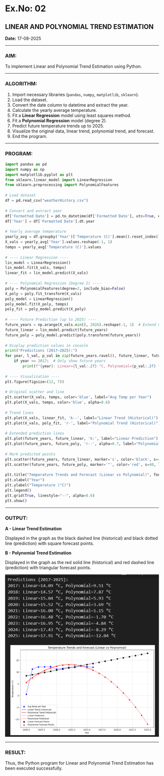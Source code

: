 # Ex.No: 02

## LINEAR AND POLYNOMIAL TREND ESTIMATION

**Date:** 17-08-2025

---

### AIM:

To implement Linear and Polynomial Trend Estimation using Python.

---

### ALGORITHM:

1. Import necessary libraries (`pandas`, `numpy`, `matplotlib`, `sklearn`).
2. Load the dataset.
3. Convert the date column to datetime and extract the year.
4. Calculate the yearly average temperature.
5. Fit a **Linear Regression** model using least squares method.
6. Fit a **Polynomial Regression** model (degree 2).
7. Predict future temperature trends up to 2025.
8. Visualize the original data, linear trend, polynomial trend, and forecast.
9. End the program.

---

### PROGRAM:

```python
import pandas as pd
import numpy as np
import matplotlib.pyplot as plt
from sklearn.linear_model import LinearRegression
from sklearn.preprocessing import PolynomialFeatures

# Load dataset
df = pd.read_csv("weatherHistory.csv")

# Convert and extract year
df['Formatted Date'] = pd.to_datetime(df['Formatted Date'], utc=True, errors='coerce')
df['Year'] = df['Formatted Date'].dt.year

# Yearly average temperature
yearly_avg = df.groupby('Year')['Temperature (C)'].mean().reset_index()
X_vals = yearly_avg['Year'].values.reshape(-1, 1)
temps = yearly_avg['Temperature (C)'].values

# ---- Linear Regression ----
lin_model = LinearRegression()
lin_model.fit(X_vals, temps)
linear_fit = lin_model.predict(X_vals)

# ---- Polynomial Regression (Degree 2) ----
poly = PolynomialFeatures(degree=2, include_bias=False)
X_poly = poly.fit_transform(X_vals)
poly_model = LinearRegression()
poly_model.fit(X_poly, temps)
poly_fit = poly_model.predict(X_poly)

# ---- Future Prediction (up to 2025) ----
future_years = np.arange(X_vals.min(), 2026).reshape(-1, 1)  # Extend until 2025
future_linear = lin_model.predict(future_years)
future_poly = poly_model.predict(poly.transform(future_years))

# Display prediction values in console
print("Predictions (2017–2025):")
for year, l_val, p_val in zip(future_years.ravel(), future_linear, future_poly):
    if year >= 2017:  # Only show future years
        print(f"{year}: Linear={l_val:.2f} °C, Polynomial={p_val:.2f} °C")

# ---- Visualization ----
plt.figure(figsize=(12, 7))

# Original scatter and line
plt.scatter(X_vals, temps, color='blue', label="Avg Temp per Year")
plt.plot(X_vals, temps, color='blue', alpha=0.6)

# Trend lines
plt.plot(X_vals, linear_fit, 'k--', label="Linear Trend (Historical)")
plt.plot(X_vals, poly_fit, 'r-', label="Polynomial Trend (Historical)")

# Extended prediction lines
plt.plot(future_years, future_linear, 'k:', label="Linear Prediction")
plt.plot(future_years, future_poly, 'r--', alpha=0.7, label="Polynomial Prediction")

# Mark predicted points
plt.scatter(future_years, future_linear, marker='s', color='black', s=40, label="Linear Forecast Points")
plt.scatter(future_years, future_poly, marker='^', color='red', s=40, label="Polynomial Forecast Points")

plt.title("Temperature Trends and Forecast (Linear vs Polynomial)", fontsize=14)
plt.xlabel("Year")
plt.ylabel("Temperature (°C)")
plt.legend()
plt.grid(True, linestyle="--", alpha=0.6)
plt.show()
```

---

### OUTPUT:

**A - Linear Trend Estimation**

Displayed in the graph as the black dashed line (historical) and black dotted line (prediction) with square forecast points.

**B - Polynomial Trend Estimation**

Displayed in the graph as the red solid line (historical) and red dashed line (prediction) with triangular forecast points.

![alt text](image.png)

---

### RESULT:

Thus, the Python program for Linear and Polynomial Trend Estimation has been executed successfully.

